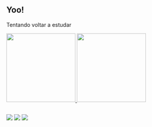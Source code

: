 ## Yoo!
Tentando voltar a estudar
 <div>
  <a href="https://github.com/SL3Dev">
  <img height="180em" src="https://github-readme-stats.vercel.app/api?username=SL3Dev&show_icons=true&theme=dracula&include_all_commits=true&count_private=true"/>
  <img height="180em" src="https://github-readme-stats.vercel.app/api/top-langs/?username=SL3Dev&layout=compact&langs_count=7&theme=dracula"/>
</div>

  ##

<div> 
  <a href="https://www.youtube.com/@SLGAM3SValorant" target="_blank"><img src="https://img.shields.io/badge/YouTube-FF0000?style=for-the-badge&logo=youtube&logoColor=white" target="_blank"></a>
  <a href="https://www.instagram.com/muu.leal_" target="_blank"><img src="https://img.shields.io/badge/-Instagram-%23E4405F?style=for-the-badge&logo=instagram&logoColor=white" target="_blank"></a>
  <a href="https://www.linkedin.com/in/samuel-leal-90318518a" target="_blank"><img src="https://img.shields.io/badge/-LinkedIn-%230077B5?style=for-the-badge&logo=linkedin&logoColor=white" target="_blank"></a> 


</div>
